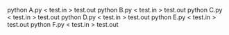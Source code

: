 python A.py < test.in > test.out
python B.py < test.in > test.out
python C.py < test.in > test.out
python D.py < test.in > test.out
python E.py < test.in > test.out
python F.py < test.in > test.out
